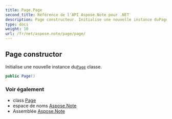 ```yaml
---
title: Page.Page
second_title: Référence de l'API Aspose.Note pour .NET
description: Page constructeur. Initialise une nouvelle instance duPage classe.
type: docs
weight: 10
url: /fr/net/aspose.note/page/page/
---
```

## Page constructor

Initialise une nouvelle instance du[`Page`](../) classe.

```csharp
public Page()
```

### Voir également

* class [Page](../)
* espace de noms [Aspose.Note](../../page/)
* Assemblée [Aspose.Note](../../../)


